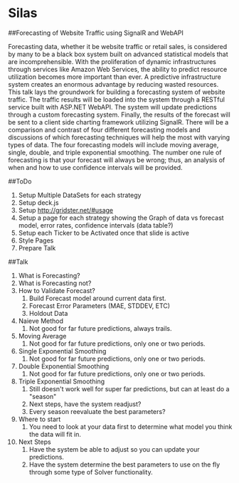 Silas
=====

##Forecasting of Website Traffic using SignalR and WebAPI

Forecasting data, whether it be website traffic or retail sales, is considered by many to be a black box system built on advanced statistical models that are incomprehensible.  With the proliferation of dynamic infrastructures through services like Amazon Web Services, the ability to predict resource utilization becomes more important than ever.  A predictive infrastructure system creates an enormous advantage by reducing wasted resources.  This talk lays the groundwork for building a forecasting system of website traffic.  The traffic results will be loaded into the system through a RESTful service built with ASP.NET WebAPI.  The system will update predictions through a custom forecasting system.  Finally, the results of the forecast will be sent to a client side charting framework utilizing SignalR.  There will be a comparison and contrast of four different forecasting models and discussions of which forecasting techniques will help the most with varying types of data.  The four forecasting models will include moving average, single, double, and triple exponential smoothing.  The number one rule of forecasting is that your forecast will always be wrong; thus, an analysis of when and how to use confidence intervals will be provided.

##ToDo
1. Setup Multiple DataSets for each strategy
2. Setup deck.js
3. Setup http://gridster.net/#usage
4. Setup a page for each strategy showing the Graph of data vs forecast model, error rates, confidence intervals (data table?)
5. Setup each Ticker to be Activated once that slide is active
6. Style Pages
7. Prepare Talk

##Talk
1. What is Forecasting?
2. What is Forecasting not?
3. How to Validate Forecast?
    1. Build Forecast model around current data first.
    2. Forecast Error Parameters (MAE, STDDEV, ETC)
    3. Holdout Data
4. Naieve Method
    1. Not good for far future predictions, always trails.
5. Moving Average
    1. Not good for far future predictions, only one or two periods.
6. Single Exponential Smoothing
    1. Not good for far future predictions, only one or two periods.
7. Double Exponential Smoothing
    1. Not good for far future predictions, only one or two periods.
8. Triple Exponential Smoothing
    1. Still doesn't work well for super far predictions, but can at least do a "season"
    2. Next steps, have the system readjust?
    3. Every season reevaluate the best parameters?
9. Where to start
    1. You need to look at your data first to determine what model you think the data will fit in.
10. Next Steps
     1. Have the system be able to adjust so you can update your predictions.
     2. Have the system determine the best parameters to use on the fly through some type of Solver functionality.
